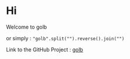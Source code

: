 <!--
Created by Its-Just-Nans - https://github.com/Its-Just-Nans
Copyright Its-Just-Nans
--->

# Hi

Welcome to golb

or simply : `"golb".split("").reverse().join("")`

Link to the GitHub Project : [golb](https://github.com/Its-Just-Nans/golb)
